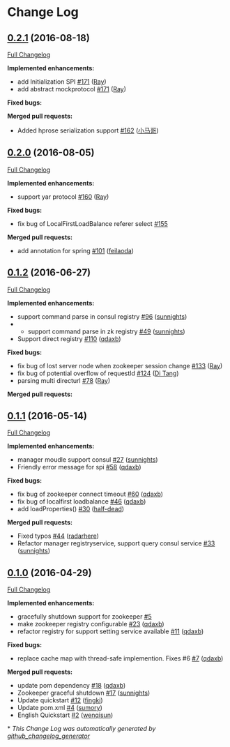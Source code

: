 # Change Log

## [0.2.1](https://github.com/weibocom/motan/tree/0.2.1) (2016-08-18)
[Full Changelog](https://github.com/weibocom/motan/compare/0.2.0...0.2.1)

**Implemented enhancements:**

- add Initialization SPI [\#171](https://github.com/weibocom/motan/pull/171) ([Ray](https://github.com/rayzhang0603))
- add abstract mockprotocol [\#171](https://github.com/weibocom/motan/pull/171) ([Ray](https://github.com/rayzhang0603))

**Fixed bugs:**


**Merged pull requests:**

- Added hprose serialization support [\#162](https://github.com/weibocom/motan/pull/162) ([小马哥](https://github.com/andot)) 

## [0.2.0](https://github.com/weibocom/motan/tree/0.2.0) (2016-08-05)
[Full Changelog](https://github.com/weibocom/motan/compare/0.1.2...0.2.0)

**Implemented enhancements:**

- support yar protocol [\#160](https://github.com/weibocom/motan/pull/160) ([Ray](https://github.com/rayzhang0603))

**Fixed bugs:**

- fix bug of LocalFirstLoadBalance referer select [\#155](https://github.com/weibocom/motan/issues/155) 

**Merged pull requests:**

- add annotation for spring [\#101](https://github.com/weibocom/motan/pull/101) ([feilaoda](https://github.com/feilaoda)) 

## [0.1.2](https://github.com/weibocom/motan/tree/0.1.2) (2016-06-27)
[Full Changelog](https://github.com/weibocom/motan/compare/0.1.1...0.1.2)

**Implemented enhancements:**

- support command parse in consul registry [\#96](https://github.com/weibocom/motan/pull/96) ([sunnights](https://github.com/sunnights))
- - support command parse in zk registry [\#49](https://github.com/weibocom/motan/pull/49) ([sunnights](https://github.com/sunnights))
- Support direct registry [\#110](https://github.com/weibocom/motan/pull/110) ([qdaxb](https://github.com/qdaxb))

**Fixed bugs:**

- fix bug of lost server node when zookeeper session change [\#133](https://github.com/weibocom/motan/pull/133) ([Ray](https://github.com/rayzhang0603))
- fix bug of potential overflow of requestId [\#124](https://github.com/weibocom/motan/pull/124) ([Di Tang](https://github.com/tangdi))
- parsing multi directurl [\#78](https://github.com/weibocom/motan/pull/78) ([Ray](https://github.com/rayzhang0603))

**Merged pull requests:**


## [0.1.1](https://github.com/weibocom/motan/tree/0.1.1) (2016-05-14)
[Full Changelog](https://github.com/weibocom/motan/compare/0.1.0...0.1.1)

**Implemented enhancements:**

- manager moudle support consul [\#27](https://github.com/weibocom/motan/issues/27) ([sunnights](https://github.com/sunnights))
- Friendly error message for spi [\#58](https://github.com/weibocom/motan/pull/58) ([qdaxb](https://github.com/qdaxb))

**Fixed bugs:**

- fix bug of zookeeper connect timeout [\#60](https://github.com/weibocom/motan/pull/60) ([qdaxb](https://github.com/qdaxb))
- fix bug of localfirst loadbalance [\#46](https://github.com/weibocom/motan/pull/46) ([qdaxb](https://github.com/qdaxb))
- add loadProperties\(\) [\#30](https://github.com/weibocom/motan/pull/30) ([half-dead](https://github.com/half-dead))

**Merged pull requests:**

- Fixed typos [\#44](https://github.com/weibocom/motan/pull/44) ([radarhere](https://github.com/radarhere))
- Refactor manager registryservice, support query consul service [\#33](https://github.com/weibocom/motan/pull/33) ([sunnights](https://github.com/sunnights))
 

## [0.1.0](https://github.com/weibocom/motan/tree/0.1.0) (2016-04-29)
[Full Changelog](https://github.com/weibocom/motan/compare/0.0.1...0.1.0)

**Implemented enhancements:**

- gracefully shutdown support for zookeeper [\#5](https://github.com/weibocom/motan/issues/5)
- make zookeeper registry configurable [\#23](https://github.com/weibocom/motan/pull/23) ([qdaxb](https://github.com/qdaxb))
- refactor registry for support setting service available [\#11](https://github.com/weibocom/motan/pull/11) ([qdaxb](https://github.com/qdaxb))

**Fixed bugs:**

- replace cache map with thread-safe implemention. Fixes \#6 [\#7](https://github.com/weibocom/motan/pull/7) ([qdaxb](https://github.com/qdaxb))

**Merged pull requests:**

- update pom dependency [\#18](https://github.com/weibocom/motan/pull/18) ([qdaxb](https://github.com/qdaxb))
- Zookeeper graceful shutdown [\#17](https://github.com/weibocom/motan/pull/17) ([sunnights](https://github.com/sunnights))
- Update quickstart [\#12](https://github.com/weibocom/motan/pull/12) ([fingki](https://github.com/fingki))
- Update pom.xml [\#4](https://github.com/weibocom/motan/pull/4) ([sumory](https://github.com/sumory))
- English Quickstart [\#2](https://github.com/weibocom/motan/pull/2) ([wenqisun](https://github.com/wenqisun))



\* *This Change Log was automatically generated by [github_changelog_generator](https://github.com/skywinder/Github-Changelog-Generator)*
